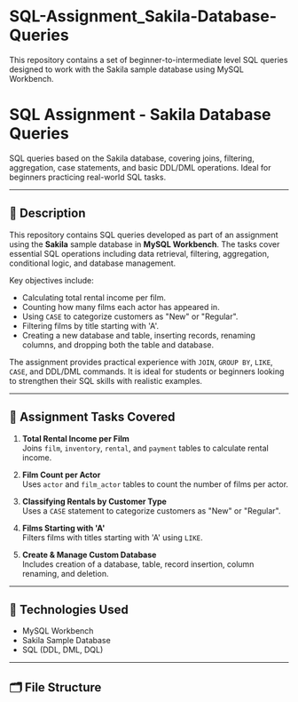 # SQL-Assignment_Sakila-Database-Queries
This repository contains a set of beginner-to-intermediate level SQL queries designed to work with the Sakila sample database using MySQL Workbench. 

# SQL Assignment - Sakila Database Queries

SQL queries based on the Sakila database, covering joins, filtering, aggregation, case statements, and basic DDL/DML operations. Ideal for beginners practicing real-world SQL tasks.

---

## 📄 Description

This repository contains SQL queries developed as part of an assignment using the **Sakila** sample database in **MySQL Workbench**. The tasks cover essential SQL operations including data retrieval, filtering, aggregation, conditional logic, and database management.

Key objectives include:
- Calculating total rental income per film.
- Counting how many films each actor has appeared in.
- Using `CASE` to categorize customers as "New" or "Regular".
- Filtering films by title starting with 'A'.
- Creating a new database and table, inserting records, renaming columns, and dropping both the table and database.

The assignment provides practical experience with `JOIN`, `GROUP BY`, `LIKE`, `CASE`, and DDL/DML commands. It is ideal for students or beginners looking to strengthen their SQL skills with realistic examples.

---

## 📝 Assignment Tasks Covered

1. **Total Rental Income per Film**  
   Joins `film`, `inventory`, `rental`, and `payment` tables to calculate rental income.

2. **Film Count per Actor**  
   Uses `actor` and `film_actor` tables to count the number of films per actor.

3. **Classifying Rentals by Customer Type**  
   Uses a `CASE` statement to categorize customers as "New" or "Regular".

4. **Films Starting with 'A'**  
   Filters films with titles starting with 'A' using `LIKE`.

5. **Create & Manage Custom Database**  
   Includes creation of a database, table, record insertion, column renaming, and deletion.

---

## 🧰 Technologies Used

- MySQL Workbench
- Sakila Sample Database
- SQL (DDL, DML, DQL)

---

## 🗂️ File Structure


